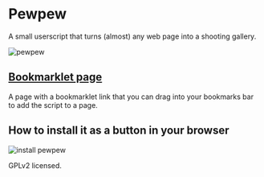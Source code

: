 # Pewpew

A small userscript that turns (almost) any web page into a shooting gallery.

![pewpew](http://i.imgur.com/y6ueox0.gif)

## [Bookmarklet page](https://rawgit.com/jim-thisplace/pewpew/master/README.html)

A page with a bookmarklet link that you can drag into your bookmarks bar to add the script to a page.

## How to install it as a button in your browser

![install pewpew](http://i.imgur.com/sTiyyEq.gif)

GPLv2 licensed.
